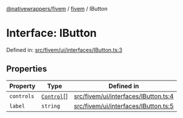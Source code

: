 [@nativewrappers/fivem](../../README.md) / [fivem](../README.md) / IButton

# Interface: IButton

Defined in: [src/fivem/ui/interfaces/IButton.ts:3](https://github.com/nativewrappers/nativewrappers/blob/ef9379993d0b7126700360ea0bc0e228bd354e81/src/fivem/ui/interfaces/IButton.ts#L3)

## Properties

| Property | Type | Defined in |
| ------ | ------ | ------ |
| <a id="controls"></a> `controls` | [`Control`](../enumerations/Control.md)[] | [src/fivem/ui/interfaces/IButton.ts:4](https://github.com/nativewrappers/nativewrappers/blob/ef9379993d0b7126700360ea0bc0e228bd354e81/src/fivem/ui/interfaces/IButton.ts#L4) |
| <a id="label"></a> `label` | `string` | [src/fivem/ui/interfaces/IButton.ts:5](https://github.com/nativewrappers/nativewrappers/blob/ef9379993d0b7126700360ea0bc0e228bd354e81/src/fivem/ui/interfaces/IButton.ts#L5) |
